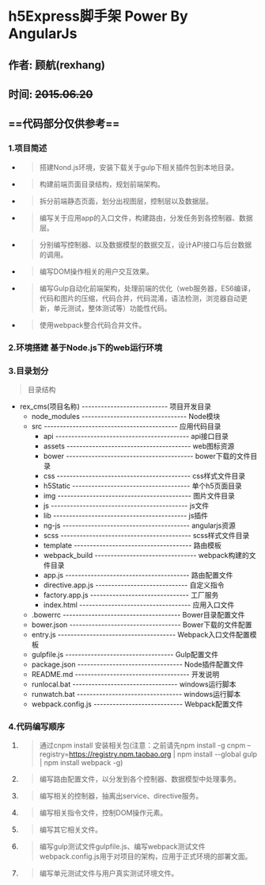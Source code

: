 # h5Express脚手架 Power By AngularJs
## 作者: 顾航(rexhang)
## 时间: ~~2015.06.20~~
## ==代码部分仅供参考==


### 1.项目简述

- > 搭建Nond.js环境，安装下载关于gulp下相关插件包到本地目录。
- > 构建前端页面目录结构，规划前端架构。
- > 拆分前端静态页面，划分出视图层，控制层以及数据层。
- > 编写关于应用app的入口文件，构建路由，分发任务到各控制器、数据层。
- > 分别编写控制器、以及数据模型的数据交互，设计API接口与后台数据的调用。
- > 编写DOM操作相关的用户交互效果。
- > 编写Gulp自动化前端架构，处理前端的优化（web服务器，ES6编译，代码和图片的压缩，代码合并，代码混淆，语法检测，浏览器自动更新，单元测试，整体测试等）功能性代码。
- > 使用webpack整合代码合并文件。


### 2.环境搭建 基于Node.js下的web运行环境


### 3.目录划分
  > 目录结构

- rex_cms(项目名称) --------------------------- 项目开发目录
    - node_modules --------------------------------- Node模块
	 - src ------------------------------------------ 应用代码目录
	   - api ------------------------------------------ api接口目录
	   - assets --------------------------------------- web图标资源
	   - bower ---------------------------------------- bower下载的文件目录
	   - css ------------------------------------------ css样式文件目录
	   - h5Static ------------------------------------- 单个h5页面目录
	   - img ------------------------------------------ 图片文件目录
	   - js ------------------------------------------- js文件
	   - lib ------------------------------------------ js插件
	   - ng-js ---------------------------------------- angularjs资源
	   - scss ----------------------------------------- scss样式文件目录
	   - template ------------------------------------- 路由模板
	   - webpack_build -------------------------------- webpack构建的文件目录
	   - app.js --------------------------------------- 路由配置文件
	   - directive.app.js ----------------------------- 自定义指令
	   - factory.app.js ------------------------------- 工厂服务
	   - index.html ----------------------------------- 应用入口文件
	 - .bowerrc ------------------------------------- Bower目录配置文件
	 - bower.json ----------------------------------- Bower下载的文件配置
	 - entry.js ------------------------------------- Webpack入口文件配置模板
	 - gulpfile.js ---------------------------------- Gulp配置文件
	 - package.json --------------------------------- Node插件配置文件
	 - README.md ------------------------------------ 开发说明
	 - runlocal.bat --------------------------------- windows运行脚本
	 - runwatch.bat --------------------------------- windows运行脚本
	 - webpack.config.js ---------------------------- Webpack配置文件


### 4.代码编写顺序

1. > 通过cnpm install 安装相关包(注意：之前请先npm install -g cnpm –registry=https://registry.npm.taobao.org | npm install --global gulp | npm install webpack -g)
2. > 编写路由配置文件，以分发到各个控制器、数据模型中处理事务。
3. > 编写相关的控制器，抽离出service、directive服务。
4. > 编写相关指令文件，控制DOM操作元素。
5. > 编写其它相关文件。
6. > 编写gulp测试文件gulpfile.js、编写webpack测试文件webpack.config.js用于对项目的架构，应用于正式环境的部署文面。
7. > 编写单元测试文件与用户真实测试环境文件。